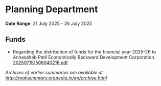 # Planning Department

**Date Range**: 21 July 2025 - 26 July 2025


## Funds
- Regarding the distribution of funds for the financial year 2025-26 to Annasaheb Patil Economically Backward Development Corporation.\
  [202507151506040216.pdf](https://gr.maharashtra.gov.in/Site/Upload/Government%20Resolutions/English/202507151506040216.pdf)


*Archives of earlier summaries are available at http://mahsummary.orgpedia.in/en/archive.html*